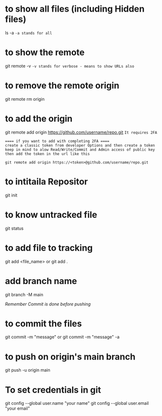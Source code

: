 # to show all files (including Hidden files)
ls -a `-a stands for all` 

# to show the remote
git remote -v `-v stands for verbose - means to show URLs also`

# to remove the remote origin
git remote rm origin

# to add the origin
git remote add origin https://github.com/username/repo.git `It requires 2FA`

    ==== if you want to add with completing 2FA ====
    create a classic token from developer Options and then create a token 
    keep in mind to alow Read/Write/Commit and Admin access of public key
    then add the token in the url like this

    git remote add origin https://<token>@github.com/username/repo.git 


# to intitaila Repositor
git init

# to know untracked file
git status

# to add file to tracking
git add <file_name> 
or 
git add .  

# add branch name
git branch -M main

_Remember Commit is done before pushing_

# to commit the files
git commit -m "message" 
or
git commit -m "message" -a

# to push on origin's main branch
git push -u origin main

# To set credentials in git
git config --global user.name "your name"
git config --global user.email "your email"
